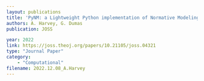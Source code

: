 ```yaml
---
layout: publications
title: 'PyNM: a Lightweight Python implementation of Normative Modeling'
authors: A. Harvey, G. Dumas
publication: JOSS

year: 2022
link: https://joss.theoj.org/papers/10.21105/joss.04321
type: "Journal Paper"
category: 
    - "Computational"
filename: 2022.12.08_A.Harvey
---
```

